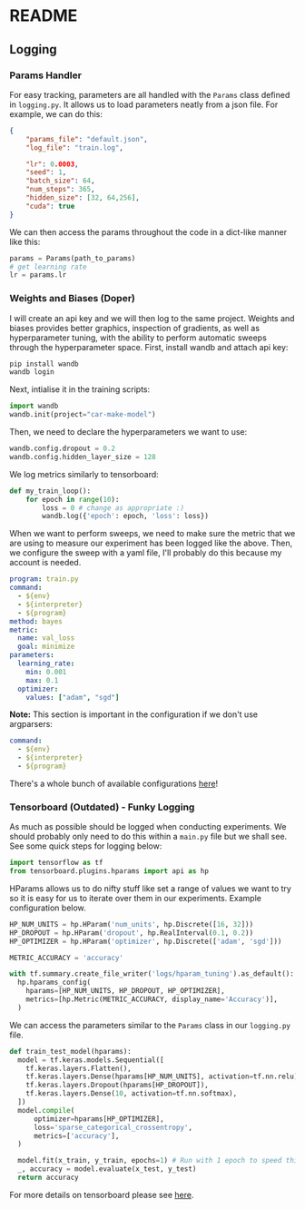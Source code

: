 # README
## Logging
### Params Handler
For easy tracking, parameters are all handled with the `Params` class defined in `logging.py`. It allows us to load parameters neatly from a json file. For example, we can do this:
```json
{
    "params_file": "default.json",
    "log_file": "train.log",

    "lr": 0.0003,
    "seed": 1,
    "batch_size": 64,
    "num_steps": 365,
    "hidden_size": [32, 64,256],
    "cuda": true
}
```
We can then access the params throughout the code in a dict-like manner like this:
```python
params = Params(path_to_params)
# get learning rate
lr = params.lr
```
### Weights and Biases (Doper)
I will create an api key and we will then log to the same project. Weights and biases provides better graphics, inspection of gradients, as well as hyperparameter tuning, with the ability to perform automatic sweeps through the hyperparameter space. 
First, install wandb and attach api key:
```bash
pip install wandb
wandb login
```
Next, intialise it in the training scripts:
```python
import wandb
wandb.init(project="car-make-model")
```
Then, we need to declare the hyperparameters we want to use:
```python
wandb.config.dropout = 0.2
wandb.config.hidden_layer_size = 128
```
We log metrics similarly to tensorboard:
```python
def my_train_loop():
    for epoch in range(10):
        loss = 0 # change as appropriate :)
        wandb.log({'epoch': epoch, 'loss': loss})
```
When we want to perform sweeps, we need to make sure the metric that we are using to measure our experiment has been logged like the above. Then, we configure the sweep with a yaml file, I'll probably do this because my account is needed. 
```yaml
program: train.py
command:
  - ${env}
  - ${interpreter}
  - ${program}
method: bayes
metric:
  name: val_loss
  goal: minimize
parameters:
  learning_rate:
    min: 0.001
    max: 0.1
  optimizer:
    values: ["adam", "sgd"]
```
**Note:** This section is important in the configuration if we don't use argparsers:
```yaml
command:
  - ${env}
  - ${interpreter}
  - ${program}
```
There's a whole bunch of available configurations [here](https://docs.wandb.com/sweeps/configuration)!
### Tensorboard (Outdated) - Funky Logging
As much as possible should be logged when conducting experiments. We should probably only need to do this within a `main.py` file but we shall see. See some quick steps for logging below:
```python
import tensorflow as tf
from tensorboard.plugins.hparams import api as hp
```
HParams allows us to do nifty stuff like set a range of values we want to try so it is easy for us to iterate over them in our experiments. Example configuration below. 
```python
HP_NUM_UNITS = hp.HParam('num_units', hp.Discrete([16, 32]))
HP_DROPOUT = hp.HParam('dropout', hp.RealInterval(0.1, 0.2))
HP_OPTIMIZER = hp.HParam('optimizer', hp.Discrete(['adam', 'sgd']))

METRIC_ACCURACY = 'accuracy'

with tf.summary.create_file_writer('logs/hparam_tuning').as_default():
  hp.hparams_config(
    hparams=[HP_NUM_UNITS, HP_DROPOUT, HP_OPTIMIZER],
    metrics=[hp.Metric(METRIC_ACCURACY, display_name='Accuracy')],
  )
```
We can access the parameters similar to the `Params` class in our `logging.py` file.
```python
def train_test_model(hparams):
  model = tf.keras.models.Sequential([
    tf.keras.layers.Flatten(),
    tf.keras.layers.Dense(hparams[HP_NUM_UNITS], activation=tf.nn.relu),
    tf.keras.layers.Dropout(hparams[HP_DROPOUT]),
    tf.keras.layers.Dense(10, activation=tf.nn.softmax),
  ])
  model.compile(
      optimizer=hparams[HP_OPTIMIZER],
      loss='sparse_categorical_crossentropy',
      metrics=['accuracy'],
  )

  model.fit(x_train, y_train, epochs=1) # Run with 1 epoch to speed things up for demo purposes
  _, accuracy = model.evaluate(x_test, y_test)
  return accuracy
```
For more details on tensorboard please see [here](https://www.tensorflow.org/tensorboard/hyperparameter_tuning_with_hparams).
